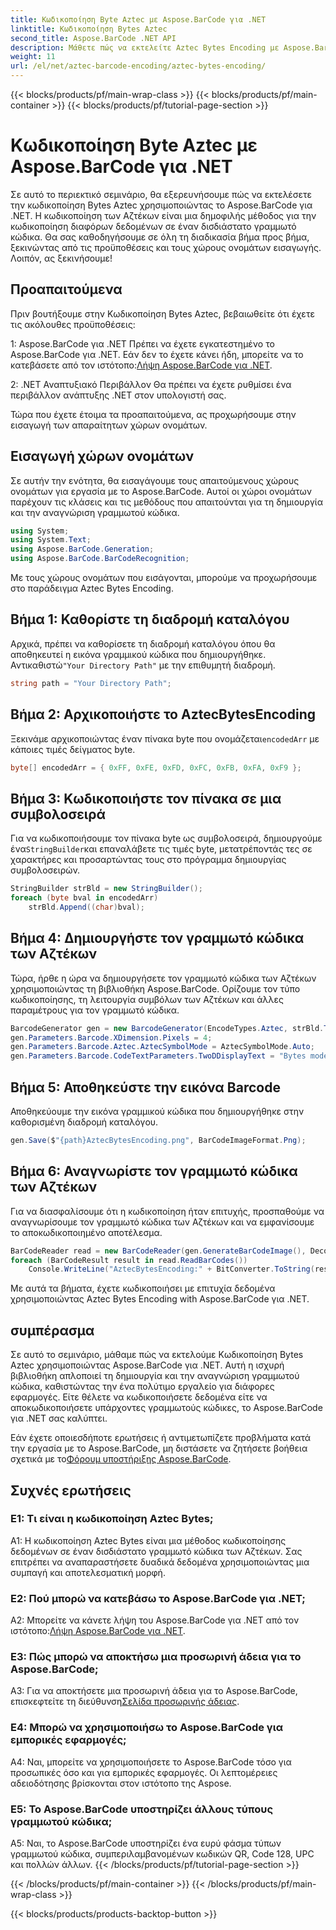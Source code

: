 ```yaml
---
title: Κωδικοποίηση Byte Aztec με Aspose.BarCode για .NET
linktitle: Κωδικοποίηση Bytes Aztec
second_title: Aspose.BarCode .NET API
description: Μάθετε πώς να εκτελείτε Aztec Bytes Encoding με Aspose.BarCode για .NET. Περιλαμβάνονται οδηγίες βήμα προς βήμα, προϋποθέσεις και παραδείγματα κώδικα.
weight: 11
url: /el/net/aztec-barcode-encoding/aztec-bytes-encoding/
---
```


{{< blocks/products/pf/main-wrap-class >}}
{{< blocks/products/pf/main-container >}}
{{< blocks/products/pf/tutorial-page-section >}}

# Κωδικοποίηση Byte Aztec με Aspose.BarCode για .NET

Σε αυτό το περιεκτικό σεμινάριο, θα εξερευνήσουμε πώς να εκτελέσετε την κωδικοποίηση Bytes Aztec χρησιμοποιώντας το Aspose.BarCode για .NET. Η κωδικοποίηση των Αζτέκων είναι μια δημοφιλής μέθοδος για την κωδικοποίηση διαφόρων δεδομένων σε έναν δισδιάστατο γραμμωτό κώδικα. Θα σας καθοδηγήσουμε σε όλη τη διαδικασία βήμα προς βήμα, ξεκινώντας από τις προϋποθέσεις και τους χώρους ονομάτων εισαγωγής. Λοιπόν, ας ξεκινήσουμε!

## Προαπαιτούμενα

Πριν βουτήξουμε στην Κωδικοποίηση Bytes Aztec, βεβαιωθείτε ότι έχετε τις ακόλουθες προϋποθέσεις:

1: Aspose.BarCode για .NET
 Πρέπει να έχετε εγκατεστημένο το Aspose.BarCode για .NET. Εάν δεν το έχετε κάνει ήδη, μπορείτε να το κατεβάσετε από τον ιστότοπο:[Λήψη Aspose.BarCode για .NET](https://releases.aspose.com/barcode/net/).

2: .NET Αναπτυξιακό Περιβάλλον
Θα πρέπει να έχετε ρυθμίσει ένα περιβάλλον ανάπτυξης .NET στον υπολογιστή σας.

Τώρα που έχετε έτοιμα τα προαπαιτούμενα, ας προχωρήσουμε στην εισαγωγή των απαραίτητων χώρων ονομάτων.

## Εισαγωγή χώρων ονομάτων

Σε αυτήν την ενότητα, θα εισαγάγουμε τους απαιτούμενους χώρους ονομάτων για εργασία με το Aspose.BarCode. Αυτοί οι χώροι ονομάτων παρέχουν τις κλάσεις και τις μεθόδους που απαιτούνται για τη δημιουργία και την αναγνώριση γραμμωτού κώδικα.

```csharp
using System;
using System.Text;
using Aspose.BarCode.Generation;
using Aspose.BarCode.BarCodeRecognition;
```

Με τους χώρους ονομάτων που εισάγονται, μπορούμε να προχωρήσουμε στο παράδειγμα Aztec Bytes Encoding.


## Βήμα 1: Καθορίστε τη διαδρομή καταλόγου

 Αρχικά, πρέπει να καθορίσετε τη διαδρομή καταλόγου όπου θα αποθηκευτεί η εικόνα γραμμικού κώδικα που δημιουργήθηκε. Αντικαθιστώ`"Your Directory Path"` με την επιθυμητή διαδρομή.

```csharp
string path = "Your Directory Path";
```

## Βήμα 2: Αρχικοποιήστε το AztecBytesEncoding

 Ξεκινάμε αρχικοποιώντας έναν πίνακα byte που ονομάζεται`encodedArr` με κάποιες τιμές δείγματος byte.

```csharp
byte[] encodedArr = { 0xFF, 0xFE, 0xFD, 0xFC, 0xFB, 0xFA, 0xF9 };
```

## Βήμα 3: Κωδικοποιήστε τον πίνακα σε μια συμβολοσειρά

 Για να κωδικοποιήσουμε τον πίνακα byte ως συμβολοσειρά, δημιουργούμε ένα`StringBuilder`και επαναλάβετε τις τιμές byte, μετατρέποντάς τες σε χαρακτήρες και προσαρτώντας τους στο πρόγραμμα δημιουργίας συμβολοσειρών.

```csharp
StringBuilder strBld = new StringBuilder();
foreach (byte bval in encodedArr)
    strBld.Append((char)bval);
```

## Βήμα 4: Δημιουργήστε τον γραμμωτό κώδικα των Αζτέκων

Τώρα, ήρθε η ώρα να δημιουργήσετε τον γραμμωτό κώδικα των Αζτέκων χρησιμοποιώντας τη βιβλιοθήκη Aspose.BarCode. Ορίζουμε τον τύπο κωδικοποίησης, τη λειτουργία συμβόλων των Αζτέκων και άλλες παραμέτρους για τον γραμμωτό κώδικα.

```csharp
BarcodeGenerator gen = new BarcodeGenerator(EncodeTypes.Aztec, strBld.ToString());
gen.Parameters.Barcode.XDimension.Pixels = 4;
gen.Parameters.Barcode.Aztec.AztecSymbolMode = AztecSymbolMode.Auto;
gen.Parameters.Barcode.CodeTextParameters.TwoDDisplayText = "Bytes mode";
```

## Βήμα 5: Αποθηκεύστε την εικόνα Barcode

Αποθηκεύουμε την εικόνα γραμμικού κώδικα που δημιουργήθηκε στην καθορισμένη διαδρομή καταλόγου.

```csharp
gen.Save($"{path}AztecBytesEncoding.png", BarCodeImageFormat.Png);
```

## Βήμα 6: Αναγνωρίστε τον γραμμωτό κώδικα των Αζτέκων

Για να διασφαλίσουμε ότι η κωδικοποίηση ήταν επιτυχής, προσπαθούμε να αναγνωρίσουμε τον γραμμωτό κώδικα των Αζτέκων και να εμφανίσουμε το αποκωδικοποιημένο αποτέλεσμα.

```csharp
BarCodeReader read = new BarCodeReader(gen.GenerateBarCodeImage(), DecodeType.Aztec);
foreach (BarCodeResult result in read.ReadBarCodes())
    Console.WriteLine("AztecBytesEncoding:" + BitConverter.ToString(result.CodeBytes));
```

Με αυτά τα βήματα, έχετε κωδικοποιήσει με επιτυχία δεδομένα χρησιμοποιώντας Aztec Bytes Encoding with Aspose.BarCode για .NET.

## συμπέρασμα

Σε αυτό το σεμινάριο, μάθαμε πώς να εκτελούμε Κωδικοποίηση Bytes Aztec χρησιμοποιώντας Aspose.BarCode για .NET. Αυτή η ισχυρή βιβλιοθήκη απλοποιεί τη δημιουργία και την αναγνώριση γραμμωτού κώδικα, καθιστώντας την ένα πολύτιμο εργαλείο για διάφορες εφαρμογές. Είτε θέλετε να κωδικοποιήσετε δεδομένα είτε να αποκωδικοποιήσετε υπάρχοντες γραμμωτούς κώδικες, το Aspose.BarCode για .NET σας καλύπτει.

Εάν έχετε οποιεσδήποτε ερωτήσεις ή αντιμετωπίζετε προβλήματα κατά την εργασία με το Aspose.BarCode, μη διστάσετε να ζητήσετε βοήθεια σχετικά με το[Φόρουμ υποστήριξης Aspose.BarCode](https://forum.aspose.com/c/barcode/13).

## Συχνές ερωτήσεις

### Ε1: Τι είναι η κωδικοποίηση Aztec Bytes;

A1: Η κωδικοποίηση Aztec Bytes είναι μια μέθοδος κωδικοποίησης δεδομένων σε έναν δισδιάστατο γραμμωτό κώδικα των Αζτέκων. Σας επιτρέπει να αναπαραστήσετε δυαδικά δεδομένα χρησιμοποιώντας μια συμπαγή και αποτελεσματική μορφή.

### Ε2: Πού μπορώ να κατεβάσω το Aspose.BarCode για .NET;

 A2: Μπορείτε να κάνετε λήψη του Aspose.BarCode για .NET από τον ιστότοπο:[Λήψη Aspose.BarCode για .NET](https://releases.aspose.com/barcode/net/).

### Ε3: Πώς μπορώ να αποκτήσω μια προσωρινή άδεια για το Aspose.BarCode;

 A3: Για να αποκτήσετε μια προσωρινή άδεια για το Aspose.BarCode, επισκεφτείτε τη διεύθυνση[Σελίδα προσωρινής άδειας](https://purchase.aspose.com/temporary-license/).

### Ε4: Μπορώ να χρησιμοποιήσω το Aspose.BarCode για εμπορικές εφαρμογές;

A4: Ναι, μπορείτε να χρησιμοποιήσετε το Aspose.BarCode τόσο για προσωπικές όσο και για εμπορικές εφαρμογές. Οι λεπτομέρειες αδειοδότησης βρίσκονται στον ιστότοπο της Aspose.

### Ε5: Το Aspose.BarCode υποστηρίζει άλλους τύπους γραμμωτού κώδικα;

A5: Ναι, το Aspose.BarCode υποστηρίζει ένα ευρύ φάσμα τύπων γραμμωτού κώδικα, συμπεριλαμβανομένων κωδικών QR, Code 128, UPC και πολλών άλλων.
{{< /blocks/products/pf/tutorial-page-section >}}

{{< /blocks/products/pf/main-container >}}
{{< /blocks/products/pf/main-wrap-class >}}

{{< blocks/products/products-backtop-button >}}
